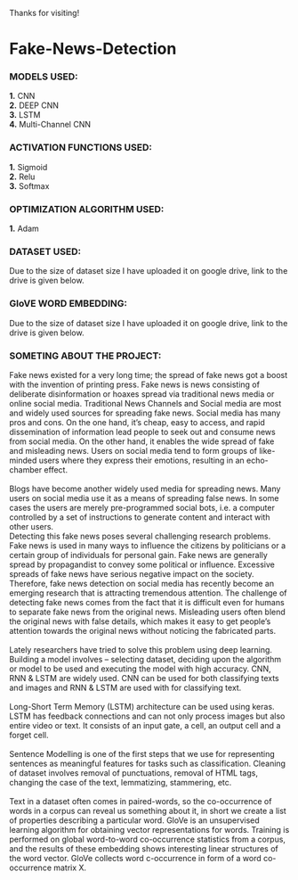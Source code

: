 Thanks for visiting!

# Fake-News-Detection

### MODELS USED:
**1.** CNN <br>
**2.** DEEP CNN <br>
**3.** LSTM <br>
**4.** Multi-Channel CNN <br>

### ACTIVATION FUNCTIONS USED:
**1.** Sigmoid <br>
**2.** Relu <br>
**3.** Softmax <br>

### OPTIMIZATION ALGORITHM USED:
**1.** Adam <br>

### DATASET USED:
Due to the size of dataset size I have uploaded it on google drive, link to the drive is given below.

### GloVE WORD EMBEDDING:
Due to the size of dataset size I have uploaded it on google drive, link to the drive is given below.


### SOMETING ABOUT THE PROJECT:
Fake news existed for a very long time; the spread of fake news got a boost with the invention of printing press. Fake news is news consisting of deliberate disinformation or hoaxes spread via traditional news media or online social media. Traditional News Channels and Social media are most and widely used sources for spreading fake news. Social media has many pros and cons. On the one hand, it’s cheap, easy to access, and rapid dissemination of information lead people to seek out and consume news from social media. On the other hand, it enables the wide spread of fake and misleading news. Users on social media tend to form groups of like-minded users where they express their emotions, resulting in an echo-chamber effect. <br><br>
Blogs have become another widely used media for spreading news. Many users on social media use it as a means of spreading false news. In some cases the users are merely pre-programmed social bots, i.e. a computer controlled by a set of instructions to generate content and interact with other users.  
Detecting this fake news poses several challenging research problems. Fake news is used in many ways to influence the citizens by politicians or a certain group of individuals for personal gain. Fake news are generally spread by propagandist to convey some political or influence. Excessive spreads of fake news have serious negative impact on the society. Therefore, fake news detection on social media has recently become an emerging research that is attracting tremendous attention. The challenge of detecting fake news comes from the fact that it is difficult even for humans to separate fake news from the original news. Misleading users often blend the original news with false details, which makes it easy to get people’s attention towards the original news without noticing the fabricated parts. <br><br>
Lately researchers have tried to solve this problem using deep learning. Building a model involves – selecting dataset, deciding upon the algorithm or model to be used and executing the model with high accuracy. CNN, RNN & LSTM are widely used. CNN can be used for both classifying texts and images and RNN & LSTM are used with for classifying text. <br><br>
Long-Short Term Memory (LSTM) architecture can be used using keras. LSTM has feedback connections and can not only process images but also entire video or text. It consists of an input gate, a cell, an output cell and a forget cell. <br><br>
Sentence Modelling is one of the first steps that we use for representing sentences as meaningful features for tasks such as classification. Cleaning of dataset involves removal of punctuations, removal of HTML tags, changing the case of the text, lemmatizing, stammering, etc. <br><br>
Text in a dataset often comes in paired-words, so the co-occurrence of words in a corpus can reveal us something about it, in short we create a list of properties describing a particular word. 
GloVe is an unsupervised learning algorithm for obtaining vector representations for words. Training is performed on global word-to-word co-occurrence statistics from a corpus, and the results of these embedding shows interesting linear structures of the word vector. GloVe collects word c-occurrence in form of a word co-occurrence matrix X. <br><br>
